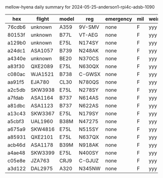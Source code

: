 mellow-hyena daily summary for 2024-05-25-anderson1-rpi4c-adsb-1090

|hex|flight|model|reg|emergency|mil|weirdo|
|--|--|--|--|--|--|--|
|76cdb6|unknown|A359|9V-SMV|none|F|yyy|
|80153f|unknown|B77L|VT-AEG|none|F|yyy|
|a129b0|unknown|E75L|N174SY|none|F|yyy|
|a24dc1|ASA1057|B739|N248AK|none|F|yyy|
|a4340e|unknown|BE20|N370CS|none|F|yyy|
|a83f30|QXE2089|E75L|N630QX|none|F|yyy|
|c080ac|WJA1521|B738|C-GWSX|none|F|yyy|
|aa91f5|EJA780|CL30|N780QS|none|F|yyy|
|a2c5db|SKW3938|E75L|N278SY|none|F|yyy|
|a7fdab|ASA1164|B737|N614AS|none|F|yyy|
|a81dbc|ASA1123|B737|N622AS|none|F|yyy|
|a13c43|SKW3367|E75L|N179SY|none|F|yyy|
|a5cbf3|UAL1960|B38M|N47275|none|F|yyy|
|a675a9|SKW4816|E75L|N515SY|none|F|yyy|
|a85931|QXE2101|E75L|N637QX|none|F|yyy|
|acb46d|ASA1178|B39M|N918AK|none|F|yyy|
|a4ae48|SKW3399|E75L|N400SY|none|F|yyy|
|c05e8e|JZA763|CRJ9|C-GJUZ|none|F|yyy|
|a3d122|DAL2975|A320|N345NW|none|F|yyy|
